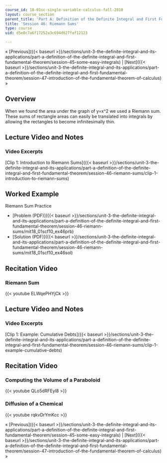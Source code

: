```yaml
---
course_id: 18-01sc-single-variable-calculus-fall-2010
layout: course_section
parent_title: 'Part A: Definition of the Definite Integral and First Fundamental Theorem'
title: 'Session 46: Riemann Sums'
type: course
uid: d5e0c7a6f17252a3c694d627faf12123

---
```


« [Previous]({{< baseurl >}}/sections/unit-3-the-definite-integral-and-its-applications/part-a-definition-of-the-definite-integral-and-first-fundamental-theorem/session-45-some-easy-integrals) | [Next]({{< baseurl >}}/sections/unit-3-the-definite-integral-and-its-applications/part-a-definition-of-the-definite-integral-and-first-fundamental-theorem/session-47-introduction-of-the-fundamental-theorem-of-calculus) »

Overview
--------

When we found the area under the graph of y=x^2 we used a Riemann sum. These sums of rectangle areas can easily be translated into integrals by allowing the rectangles to become infinitesimally thin.

Lecture Video and Notes
-----------------------

### Video Excerpts

[Clip 1: Introduction to Riemann Sums]({{< baseurl >}}/sections/unit-3-the-definite-integral-and-its-applications/part-a-definition-of-the-definite-integral-and-first-fundamental-theorem/session-46-riemann-sums/clip-1-introduction-to-riemann-sums)

Worked Example
--------------

Riemann Sum Practice

*   [Problem (PDF)]({{< baseurl >}}/sections/unit-3-the-definite-integral-and-its-applications/part-a-definition-of-the-definite-integral-and-first-fundamental-theorem/session-46-riemann-sums/mit18_01scf10_ex46prb)
*   [Solution (PDF)]({{< baseurl >}}/sections/unit-3-the-definite-integral-and-its-applications/part-a-definition-of-the-definite-integral-and-first-fundamental-theorem/session-46-riemann-sums/mit18_01scf10_ex46sol)

Recitation Video
----------------

### Riemann Sum

{{< youtube ELWqePHYjCk >}}

Lecture Video and Notes
-----------------------

### Video Excerpts

[Clip 1: Example: Cumulative Debts]({{< baseurl >}}/sections/unit-3-the-definite-integral-and-its-applications/part-a-definition-of-the-definite-integral-and-first-fundamental-theorem/session-46-riemann-sums/clip-1-example-cumulative-debts)

Recitation Video
----------------

### Computing the Volume of a Paraboloid

{{< youtube QLo5dRFEyl8 >}}

### Diffusion of a Chemical

{{< youtube rqkvDrYmKcc >}}

« [Previous]({{< baseurl >}}/sections/unit-3-the-definite-integral-and-its-applications/part-a-definition-of-the-definite-integral-and-first-fundamental-theorem/session-45-some-easy-integrals) | [Next]({{< baseurl >}}/sections/unit-3-the-definite-integral-and-its-applications/part-a-definition-of-the-definite-integral-and-first-fundamental-theorem/session-47-introduction-of-the-fundamental-theorem-of-calculus) »